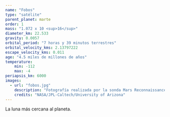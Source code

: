 ```yaml
---
name: "Fobos"
type: "satélite"
parent_planet: marte
order: 1
mass: "1.072 x 10 <sup>16</sup>"
diameter_km: 22.533
gravity: 0.0057
orbital_period: "7 horas y 39 minutos terrestres"
orbital_velocity_kms: 2.13797222
escape_velocity_kms: 0.011
age: "4.5 miles de millones de años"
temperature:
    min: -112
    max: -4
periapsis_km: 6000
images:
  - url: "fobos.jpg"
    description: "Fotografía realizada por la sonda Mars Reconnaissance Orbiter el 23 de marzo de 2008, a una distancia de 6,800 km de Fobos."
    credits: "NASA/JPL-Caltech/University of Arizona"
---
```


La luna más cercana al planeta.